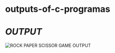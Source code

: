 # outputs-of-c-programas
# _OUTPUT_
![ROCK PAPER SCISSOR GAME OUTPUT](https://github.com/lokesh-2001/outputs-of-c-programas/blob/master/rock%20paper%20scissor.png)
